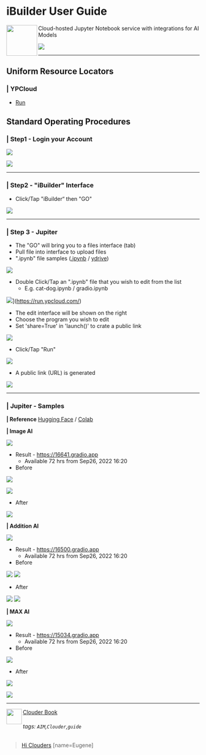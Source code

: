 iBuilder User Guide
===

[<img align="left" width="80" height="auto" src="https://m3.ypcloud.com/cms/jdi_cards_ibuilder_cms_dd8d6b0db4.png">](https://run.ypcloud.com/)

Cloud-hosted Jupyter Notebook service with integrations for AI Models

[![](https://i.imgur.com/WzCDA1M.png)](https://run.ypcloud.com/)

---

## Uniform Resource Locators
### | YPCloud
- [Run](https://run.ypcloud.com/)

## Standard Operating Procedures

### | Step1 - Login your Account

[![](https://i.imgur.com/h1phh3L.jpg)](https://run.ypcloud.com/)

[![](https://i.imgur.com/8OMmaKi.png)](https://run.ypcloud.com/)


---
### | Step2 - "iBuilder" Interface
- Click/Tap "iBuilder“ then "GO"

[![](https://i.imgur.com/LbGpmtR.jpg)](https://run.ypcloud.com/)

---
### | Step 3 - Jupiter
- The "GO" will bring you to a files interface (tab)
- Pull file into interface to upload files
- ".ipynb" file samples ([.ipynb](https://github.com/YPCloudInc/Clouder/tree/main/.ipynb) / [ydrive](https://drive.google.com/drive/folders/1KL595j6J_iyt7mIvMhpKM7HqutRXjqwA?usp=sharing))

[![](https://i.imgur.com/luDQ5xT.png)](https://run.ypcloud.com/)

- Double Click/Tap an ".ipynb" file that you wish to edit from the list
  - E.g. cat-dog.ipynb / gradio.ipynb

![](https://i.imgur.com/6KOT8Sh.png)](https://run.ypcloud.com/)

- The edit interface will be shown on the right
- Choose the program you wish to edit
- Set 'share=True' in 'launch()' to crate a public link

[![](https://i.imgur.com/Xgy5cox.png)](https://run.ypcloud.com/)

- Click/Tap "Run" 

[![](https://i.imgur.com/tY8s24u.png)](https://run.ypcloud.com/)

- A public link (URL) is generated

[![](https://i.imgur.com/Z2aErG4.jpg)](https://run.ypcloud.com/)

---
### | Jupiter - Samples

**| Reference**
[Hugging Face](https://huggingface.co/spaces/rkoushikroy2/portrait_photo_generator/blob/main/gradio.ipynb) / [Colab](https://colab.research.google.com/)

**| Image AI**

![](https://i.imgur.com/j2HzAwM.jpg)

- Result - https://16641.gradio.app
  - Available 72 hrs from Sep26, 2022 16:20
- Before

![](https://i.imgur.com/M3S6H3D.jpg)

![](https://i.imgur.com/Ad6fGSb.jpg)

- After

![](https://i.imgur.com/Bcvo3v2.jpg)

**| Addition AI**

![](https://i.imgur.com/BnMiwk2.jpg)

- Result - https://16500.gradio.app
  - Available 72 hrs from Sep26, 2022 16:20
- Before 

![](https://i.imgur.com/dW3XqLd.jpg)
![](https://i.imgur.com/lyeyAP1.jpg)

- After

![](https://i.imgur.com/5j62iCu.jpg)
![](https://i.imgur.com/Jvxue7q.jpg)


**| MAX AI**

![](https://i.imgur.com/S4b3qyw.jpg)

- Result - https://15034.gradio.app
  - Available 72 hrs from Sep26, 2022 16:20
- Before

![](https://i.imgur.com/tndySui.jpg)

- After

![](https://i.imgur.com/vOMV1D1.jpg)

![](https://i.imgur.com/W0lroPr.jpg)

---
<img align="left" height="40" src="https://m3.ypcloud.com/cms/jdi_cards_clouder_cms_6eae937bb7.png"> [Clouder Book](https://md.ypcloud.com/s/olcCfqYfn)

###### tags: `AIM`,`Clouder`,`guide`
> [Hi Clouders](https://md.ypcloud.com/s/48NXV4Ylb)
> [name=Eugene]